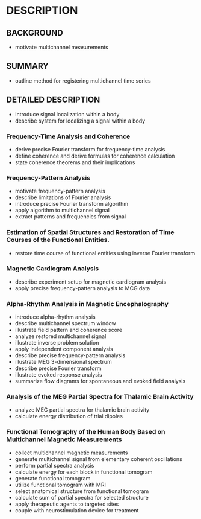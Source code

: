 # DESCRIPTION

## BACKGROUND

- motivate multichannel measurements

## SUMMARY

- outline method for registering multichannel time series

## DETAILED DESCRIPTION

- introduce signal localization within a body
- describe system for localizing a signal within a body

### Frequency-Time Analysis and Coherence

- derive precise Fourier transform for frequency-time analysis
- define coherence and derive formulas for coherence calculation
- state coherence theorems and their implications

### Frequency-Pattern Analysis

- motivate frequency-pattern analysis
- describe limitations of Fourier analysis
- introduce precise Fourier transform algorithm
- apply algorithm to multichannel signal
- extract patterns and frequencies from signal

### Estimation of Spatial Structures and Restoration of Time Courses of the Functional Entities.

- restore time course of functional entities using inverse Fourier transform

### Magnetic Cardiogram Analysis

- describe experiment setup for magnetic cardiogram analysis
- apply precise frequency-pattern analysis to MCG data

### Alpha-Rhythm Analysis in Magnetic Encephalography

- introduce alpha-rhythm analysis
- describe multichannel spectrum window
- illustrate field pattern and coherence score
- analyze restored multichannel signal
- illustrate inverse problem solution
- apply independent component analysis
- describe precise frequency-pattern analysis
- illustrate MEG 3-dimensional spectrum
- describe precise Fourier transform
- illustrate evoked response analysis
- summarize flow diagrams for spontaneous and evoked field analysis

### Analysis of the MEG Partial Spectra for Thalamic Brain Activity

- analyze MEG partial spectra for thalamic brain activity
- calculate energy distribution of trial dipoles

### Functional Tomography of the Human Body Based on Multichannel Magnetic Measurements

- collect multichannel magnetic measurements
- generate multichannel signal from elementary coherent oscillations
- perform partial spectra analysis
- calculate energy for each block in functional tomogram
- generate functional tomogram
- utilize functional tomogram with MRI
- select anatomical structure from functional tomogram
- calculate sum of partial spectra for selected structure
- apply therapeutic agents to targeted sites
- couple with neurostimulation device for treatment


